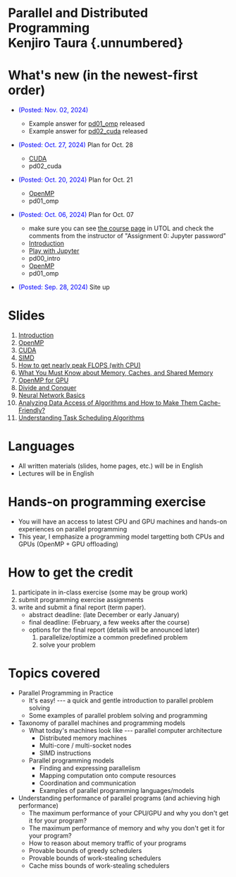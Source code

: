 <link rel="stylesheet" href="scripts/style.css">

# Parallel and Distributed Programming <br/> Kenjiro Taura {.unnumbered}

# What's new (in the newest-first order)

* <font color=blue>(Posted: Nov. 02, 2024)</font> 
  * Example answer for [pd01\_omp](ans/pd01_omp/pd01_omp.sos.ans.html) released
  * Example answer for [pd02\_cuda](ans/pd02_cuda/pd02_cuda.sos.ans.html) released

* <font color=blue>(Posted: Oct. 27, 2024)</font> Plan for Oct. 28
  * [CUDA](slides/cuda.pdf)
  * pd02_cuda

* <font color=blue>(Posted: Oct. 20, 2024)</font> Plan for Oct. 21
  * [OpenMP](slides/openmp.pdf)
  * pd01_omp

* <font color=blue>(Posted: Oct. 06, 2024)</font> Plan for Oct. 07
  * make sure you can see [the course page](https://utol.ecc.u-tokyo.ac.jp/lms/course?idnumber=2024_4884_4840-1004_01) in UTOL and check the comments from the instructor of "Assignment 0: Jupyter password"
  * [Introduction](slides/intro.pdf)
  * [Play with Jupyter](https://taura.github.io/programming-languages/html/jupyter.html?lang=en)
  * pd00_intro
  * [OpenMP](slides/openmp.pdf)
  * pd01_omp
* <font color=blue>(Posted: Sep. 28, 2024)</font> Site up

# Slides

1. [Introduction](slides/intro.pdf)
1. [OpenMP](slides/openmp.pdf)
1. [CUDA](slides/cuda.pdf)
1. [SIMD](slides/simd.pdf)
1. [How to get nearly peak FLOPS (with CPU)](slides/peak_cpu.pdf)
1. [What You Must Know about Memory, Caches, and Shared Memory](slides/memory.pdf)
1. [OpenMP for GPU](slides/openmp_gpu.pdf)
1. [Divide and Conquer](slides/divide_and_conquer.pdf)
1. [Neural Network Basics](slides/nn.pdf)
1. [Analyzing Data Access of Algorithms and How to Make Them Cache-Friendly?](slides/cache.pdf)
1. [Understanding Task Scheduling Algorithms](slides/worksteal.pdf)

# Languages

* All written materials (slides, home pages, etc.) will be in English
* Lectures will be in English

# Hands-on programming exercise

* You will have an access to latest CPU and GPU machines and hands-on experiences on parallel programming
* This year, I emphasize a programming model targetting both CPUs and GPUs (OpenMP + GPU offloading)

# How to get the credit

1. participate in in-class exercise (some may be group work)
1. submit programming exercise assignments
1. write and submit a final report (term paper).
    * abstract deadline: (late December or early January)
    * final deadline: (February, a few weeks after the course)
    * options for the final report (details will be announced later)
      1. parallelize/optimize a common predefined problem
      1. solve your problem

# Topics covered

* Parallel Programming in Practice
  * It's easy! --- a quick and gentle introduction to parallel problem solving
  * Some examples of parallel problem solving and programming
* Taxonomy of parallel machines and programming models
  * What today's machines look like --- parallel computer architecture
    * Distributed memory machines
    * Multi-core / multi-socket nodes
    * SIMD instructions
  * Parallel programming models
    * Finding and expressing parallelism
    * Mapping computation onto compute resources
    * Coordination and communication
    * Examples of parallel programming languages/models
* Understanding performance of parallel programs (and achieving high performance)
  * The maximum performance of your CPU/GPU and why you don't get it for your program?
  * The maximum performance of memory and why you don't get it for your program?
  * How to reason about memory traffic of your programs
  * Provable bounds of greedy schedulers
  * Provable bounds of work-stealing schedulers
  * Cache miss bounds of work-stealing schedulers


